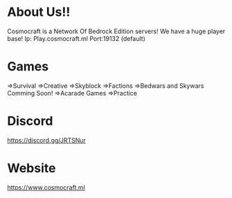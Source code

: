 


# About Us!!
 Cosmocraft is a Network Of Bedrock Edition servers!
 We have a huge player base!
 Ip: Play.cosmocraft.ml
 Port:19132 (default)
# Games
 =>Survival
 =>Creative
 =>Skyblock
 =>Factions
 =>Bedwars and Skywars Comming Soon!
 =>Acarade Games
 =>Practice
# Discord 
  https://discord.gg/JRTSNur
# Website 
 https://www.cosmocraft.ml
